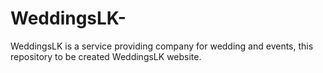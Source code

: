 # WeddingsLK-
WeddingsLK is a service providing company for wedding and events, this repository to be created WeddingsLK website.
